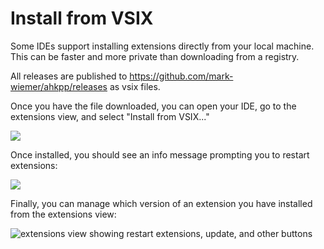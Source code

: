 # Install from VSIX

Some IDEs support installing extensions directly from your local machine. This can be faster and more private than downloading from a registry.

All releases are published to https://github.com/mark-wiemer/ahkpp/releases as vsix files.

Once you have the file downloaded, you can open your IDE, go to the extensions view, and select "Install from VSIX..."

![](../image/installFromVSIX.png)

Once installed, you should see an info message prompting you to restart extensions:

![](../image/completedInstallingFromVSIXMessage.png)

Finally, you can manage which version of an extension you have installed from the extensions view:

![extensions view showing restart extensions, update, and other buttons](../image/manageExtensionVersion.png)
